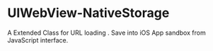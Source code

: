 UIWebView-NativeStorage
=======================

A Extended Class for URL loading . Save into iOS App sandbox from JavaScript interface.
